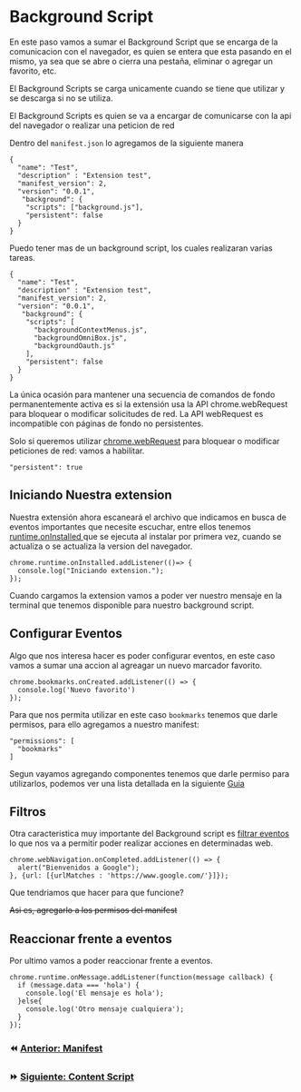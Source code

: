 # Background Script

En este paso vamos a sumar el Background Script que se encarga de la comunicacion con el navegador, es quien se entera que esta pasando en el mismo, ya sea que se abre o cierra una pestaña,  eliminar o agregar un favorito, etc.

El Background Scripts se carga unicamente cuando se tiene que utilizar y se descarga si no se utiliza. 

El Background Scripts es quien se va a encargar de comunicarse con la api del navegador o realizar una peticion de red

Dentro del `manifest.json` lo agregamos de la siguiente manera

```
{
  "name": "Test",
  "description" : "Extension test",
  "manifest_version": 2,
  "version": "0.0.1",
   "background": {
    "scripts": ["background.js"],
    "persistent": false
  }
}
```

Puedo tener mas de un background script, los cuales realizaran varias tareas.

```
{
  "name": "Test",
  "description" : "Extension test",
  "manifest_version": 2,
  "version": "0.0.1",
   "background": {
    "scripts": [
      "backgroundContextMenus.js",
      "backgroundOmniBox.js",
      "backgroundOauth.js"
    ],
    "persistent": false
  }
}
```

La única ocasión para mantener una secuencia de comandos de fondo permanentemente activa es si la extensión usa la API chrome.webRequest para bloquear o modificar solicitudes de red. La API webRequest es incompatible con páginas de fondo no persistentes.


Solo si queremos utilizar [chrome.webRequest](https://developer.chrome.com/extensions/webRequest)  para bloquear o modificar peticiones de red:
vamos a habilitar.

`"persistent": true`

## Iniciando Nuestra extension
Nuestra extensión ahora escaneará el archivo que indicamos en busca de eventos importantes que necesite escuchar, entre ellos tenemos [runtime.onInstalled ](https://developer.chrome.com/extensions/runtime#event-onInstalled) que se ejecuta al instalar por primera vez, cuando se actualiza o se actualiza la version del navegador.

```
chrome.runtime.onInstalled.addListener(()=> {
  console.log("Iniciando extension.");
});
```

Cuando cargamos la extension vamos a poder ver nuestro mensaje en la terminal que tenemos disponible para nuestro background script.

## Configurar Eventos

Algo que nos interesa hacer es poder configurar eventos, en este caso vamos a sumar una accion al agreagar un nuevo marcador favorito.

```
chrome.bookmarks.onCreated.addListener(() => {
  console.log('Nuevo favorito')
});
```

Para que nos permita utilizar en este caso `bookmarks` tenemos que darle permisos, para ello agregamos a nuestro manifest:

```
"permissions": [
  "bookmarks"
]
```
Segun vayamos agregando componentes tenemos que darle permiso para utilizarlos, podemos ver una lista detallada en la siguiente [Guia](https://developer.chrome.com/extensions/devguide)


## Filtros

Otra caracteristica muy importante del Background script es [filtrar eventos](https://developer.chrome.com/extensions/events#filtered) lo que nos va a permitir poder realizar acciones en determinadas web.

```
chrome.webNavigation.onCompleted.addListener(() => {
  alert("Bienvenidos a Google");
}, {url: [{urlMatches : 'https://www.google.com/'}]});
```

Que tendriamos que hacer para que funcione?

~~Asi es, agregarlo a los permisos del manifest~~


## Reaccionar frente a eventos

Por ultimo vamos a poder reaccionar frente a eventos.

```
chrome.runtime.onMessage.addListener(function(message callback) {
  if (message.data === 'hola') {
    console.log('El mensaje es hola');
  }else{
    console.log('Otro mensaje cualquiera');
  }
});
```

### ⏪ [Anterior: Manifest](../04_backgroundScript.md)
### ⏩ [Siguiente: Content Script](05_contentScript.md)